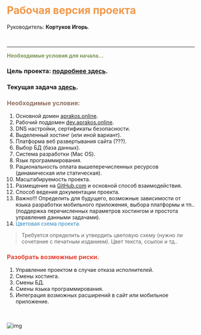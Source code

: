 # <span style="color: #F29849;">Рабочая версия проекта
 
Руководитель: **Кортуков Игорь**.

<br>

---

<span style="color: #7C9655;">**Необходимые условия для начала…**

### Цель проекта:  [подробнее здесь](./target.md).

### Текущая задача [здесь](./task.md).

### <span style="color: #8F7161;">Необходимые условия:
   1. Основной домен [aprakos.online](https://aprakos.online). 
   2.   Рабочий поддомен [dev.aprakos.online](https://dev.aprakos.online).
   3.   DNS настройки, сертификаты безопасности.
   4.   Выделенный хостинг (или иной вариант).
   5.   Платформа веб развертывания сайта (???).
   6.   Выбор БД (база данных).
   7.   Система разработки (Mac OS).
   8.   Язык программирования.
   9.   Рациональность оплата вышеперечисленных ресурсов (динамическая или статическая).
   10.   Масштабируемость проекта.
   11.   Размещение на [GitHub.com](https://github.com/) и основной способ взаимодействия.
   12.   Способ ведения документации проекта.
   13.   Важно!!! Определить для будущего, возможные зависимости от языка разработки мобильного приложения, выбора платформы и тп..(поддержка перечисленных параметров хостингом и простота управления данными задачами).
   14.   <span style="color: #2C87BF;">Цветовая схема проекта.
>Требуется определить и утвердить цветовую схему (нужно ли сочетание с печатным изданием). Цвет текста, ссылок и тд..


### <span style="color: #e34234;">Разобрать возможные риски.

   1. Управление проектом в случае отказа исполнителей.
   2. Смены хостинга.
   3. Смены БД.
   4. Смены языка программирования.
   5. Интеграция возможных расширений в сайт или мобильное приложение.

<br><br>
![img](https://1.bp.blogspot.com/-wFaMiAHx-Y8/YG3EaVrCDFI/AAAAAAAAGZY/IYjO6zFHW5wjj4I_HrssCIShQpMxWMHlgCLcBGAsYHQ/s800/IMG_2094.PNG)